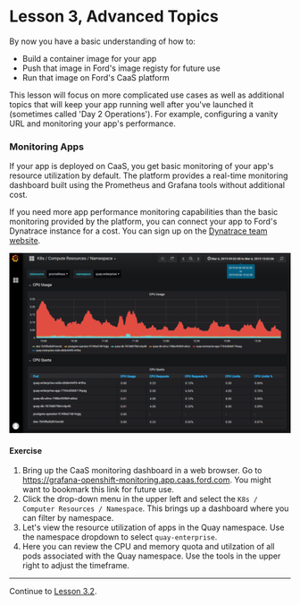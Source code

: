 # Lesson 3, Advanced Topics

By now you have a basic understanding of how to:
- Build a container image for your app
- Push that image in Ford's image registy for future use
- Run that image on Ford's CaaS platform

This lesson will focus on more complicated use cases as well as additional topics that will keep your app running well after you've launched it (sometimes called 'Day 2 Operations'). For example, configuring a vanity URL and monitoring your app's performance.

### Monitoring Apps

If your app is deployed on CaaS, you get basic monitoring of your app's resource utilization by default. The platform provides a real-time monitoring dashboard built using the Prometheus and Grafana tools without additional cost.

If you need more app performance monitoring capabilities than the basic monitoring provided by the platform, you can connect your app to Ford's Dynatrace instance for a cost. You can sign up on the [Dynatrace team website](https://it1.spt.ford.com/sites/L1POE/Public/SitePages/Dynatrace.aspx).

![Grafana Screenshot](images/monitoring1.png)

#### Exercise

1. Bring up the CaaS monitoring dashboard in a web browser. Go to https://grafana-openshift-monitoring.app.caas.ford.com. You might want to bookmark this link for future use.
1. Click the drop-down menu in the upper left and select the `K8s / Computer Resources / Namespace`. This brings up a dashboard where you can filter by namespace.
1. Let's view the resource utilization of apps in the Quay namespace. Use the namespace dropdown to select `quay-enterprise`.
1. Here you can review the CPU and memory quota and utilzation of all pods associated with the Quay namespace. Use the tools in the upper right to adjust the timeframe.

---

Continue to [Lesson 3.2](./lesson3.2.md).